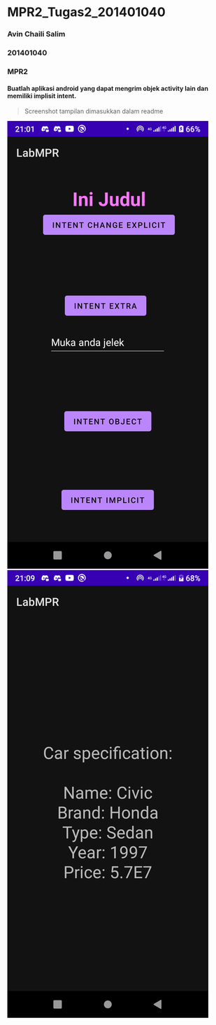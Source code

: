 # MPR2_Tugas2_201401040
### Avin Chaili Salim
### 201401040
### MPR2


#### Buatlah aplikasi android yang dapat mengrim objek activity lain dan memiliki implisit intent.
> Screenshot tampilan dimasukkan dalam readme
<img src="Screenshot_20221019-210124.png">
<img src="Screenshot_20221019-210903.png">
